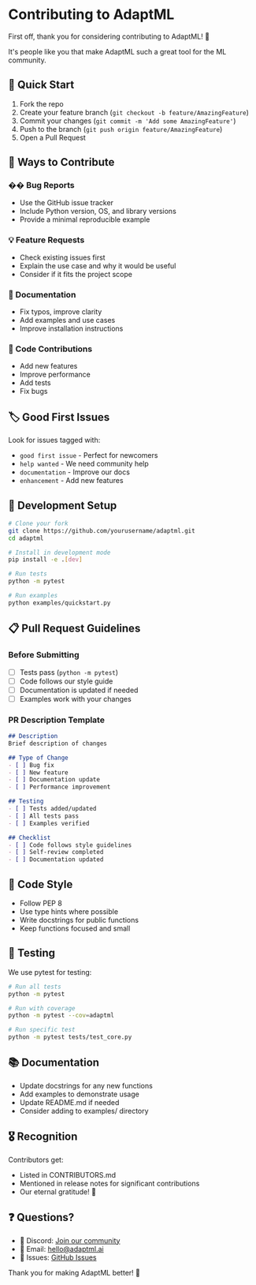 # Contributing to AdaptML

First off, thank you for considering contributing to AdaptML! 🎉

It's people like you that make AdaptML such a great tool for the ML community.

## 🚀 Quick Start

1. Fork the repo
2. Create your feature branch (`git checkout -b feature/AmazingFeature`)
3. Commit your changes (`git commit -m 'Add some AmazingFeature'`)
4. Push to the branch (`git push origin feature/AmazingFeature`)
5. Open a Pull Request

## 🎯 Ways to Contribute

### �� Bug Reports
- Use the GitHub issue tracker
- Include Python version, OS, and library versions
- Provide a minimal reproducible example

### 💡 Feature Requests
- Check existing issues first
- Explain the use case and why it would be useful
- Consider if it fits the project scope

### 📝 Documentation
- Fix typos, improve clarity
- Add examples and use cases
- Improve installation instructions

### 🔧 Code Contributions
- Add new features
- Improve performance
- Add tests
- Fix bugs

## 🏷️ Good First Issues

Look for issues tagged with:
- `good first issue` - Perfect for newcomers
- `help wanted` - We need community help
- `documentation` - Improve our docs
- `enhancement` - Add new features

## 🧪 Development Setup

```bash
# Clone your fork
git clone https://github.com/yourusername/adaptml.git
cd adaptml

# Install in development mode
pip install -e .[dev]

# Run tests
python -m pytest

# Run examples
python examples/quickstart.py
```

## 📋 Pull Request Guidelines

### Before Submitting
- [ ] Tests pass (`python -m pytest`)
- [ ] Code follows our style guide
- [ ] Documentation is updated if needed
- [ ] Examples work with your changes

### PR Description Template
```markdown
## Description
Brief description of changes

## Type of Change
- [ ] Bug fix
- [ ] New feature  
- [ ] Documentation update
- [ ] Performance improvement

## Testing
- [ ] Tests added/updated
- [ ] All tests pass
- [ ] Examples verified

## Checklist
- [ ] Code follows style guidelines
- [ ] Self-review completed
- [ ] Documentation updated
```

## 🎨 Code Style

- Follow PEP 8
- Use type hints where possible
- Write docstrings for public functions
- Keep functions focused and small

## 🧪 Testing

We use pytest for testing:

```bash
# Run all tests
python -m pytest

# Run with coverage
python -m pytest --cov=adaptml

# Run specific test
python -m pytest tests/test_core.py
```

## 📚 Documentation

- Update docstrings for any new functions
- Add examples to demonstrate usage
- Update README.md if needed
- Consider adding to examples/ directory

## 🎖️ Recognition

Contributors get:
- Listed in CONTRIBUTORS.md
- Mentioned in release notes for significant contributions
- Our eternal gratitude! 🙏

## ❓ Questions?

- 💬 Discord: [Join our community](https://discord.gg/adaptml)
- 📧 Email: hello@adaptml.ai
- 🐛 Issues: [GitHub Issues](https://github.com/petersen1ao/adaptml/issues)

Thank you for making AdaptML better! 🚀
